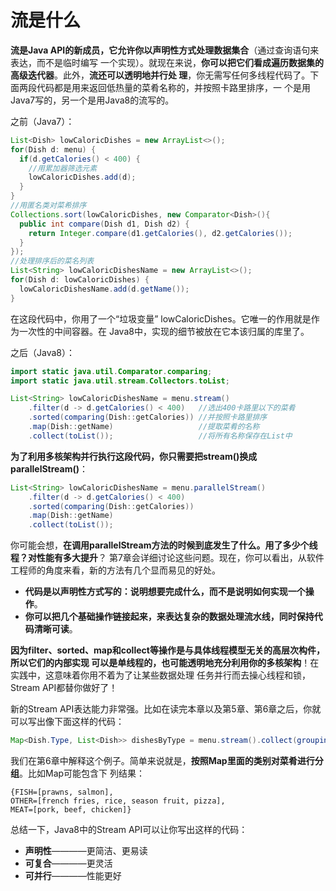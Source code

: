 流是什么
================================================================================
**流是Java API的新成员，它允许你以声明性方式处理数据集合**（通过查询语句来表达，而不是临时编写
一个实现）。就现在来说，**你可以把它们看成遍历数据集的高级迭代器**。此外，**流还可以透明地并行处
理**，你无需写任何多线程代码了。下面两段代码都是用来返回低热量的菜肴名称的，并按照卡路里排序，一
个是用Java7写的，另一个是用Java8的流写的。

之前（Java7）：
```java
List<Dish> lowCaloricDishes = new ArrayList<>();
for(Dish d: menu) {
  if(d.getCalories() < 400) {
    //用累加器筛选元素
    lowCaloricDishes.add(d);
  }
}
//用匿名类对菜希排序
Collections.sort(lowCaloricDishes, new Comparator<Dish>(){
  public int compare(Dish d1, Dish d2) {
    return Integer.compare(d1.getCalories(), d2.getCalories());
  }
});
//处理排序后的菜名列表
List<String> lowCaloricDishesName = new ArrayList<>();
for(Dish d: lowCaloricDishes) {
  lowCaloricDishesName.add(d.getName());
}
```
在这段代码中，你用了一个“垃圾变量” lowCaloricDishes。它唯一的作用就是作为一次性的中间容器。在
Java8中，实现的细节被放在它本该归属的库里了。

之后（Java8）：
```java
import static java.util.Comparator.comparing;
import static java.util.stream.Collectors.toList;

List<String> lowCaloricDishesName = menu.stream()
    .filter(d -> d.getCalories() < 400)   //选出400卡路里以下的菜肴
    .sorted(comparing(Dish::getCalories)) //并按照卡路里排序
    .map(Dish::getName)                   //提取菜肴的名称
    .collect(toList());                   //将所有名称保存在List中
```
**为了利用多核架构并行执行这段代码，你只需要把stream()换成parallelStream()**：
```java
List<String> lowCaloricDishesName = menu.parallelStream()
    .filter(d -> d.getCalories() < 400)  
    .sorted(comparing(Dish::getCalories))
    .map(Dish::getName)                  
    .collect(toList());
```
你可能会想，**在调用parallelStream方法的时候到底发生了什么。用了多少个线程？对性能有多大提升**？
第7章会详细讨论这些问题。现在，你可以看出，从软件工程师的角度来看，新的方法有几个显而易见的好处。
+ **代码是以声明性方式写的：说明想要完成什么，而不是说明如何实现一个操作**。
+ **你可以把几个基础操作链接起来，来表达复杂的数据处理流水线，同时保持代码清晰可读**。

**因为filter、sorted、map和collect等操作是与具体线程模型无关的高层次构件，所以它们的内部实现
可以是单线程的，也可能透明地充分利用你的多核架构**！在实践中，这意味着你用不着为了让某些数据处理
任务并行而去操心线程和锁，Stream API都替你做好了！

新的Stream API表达能力非常强。比如在读完本章以及第5章、第6章之后，你就可以写出像下面这样的代码：
```java
Map<Dish.Type, List<Dish>> dishesByType = menu.stream().collect(groupingBy(Dish::getType));
```
我们在第6章中解释这个例子。简单来说就是，**按照Map里面的类别对菜肴进行分组**。比如Map可能包含下
列结果：
```
{FISH=[prawns, salmon],
OTHER=[french fries, rice, season fruit, pizza],
MEAT=[pork, beef, chicken]}
```

总结一下，Java8中的Stream API可以让你写出这样的代码：
+ **声明性**————更简洁、更易读
+ **可复合**————更灵活
+ **可并行**————性能更好
